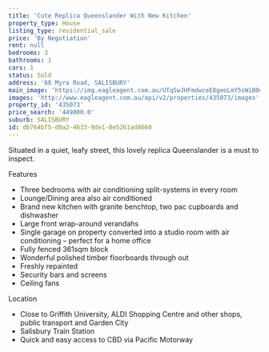 ```yaml
---
title: 'Cute Replica Queenslander With New Kitchen'
property_type: House
listing_type: residential_sale
price: 'By Negotiation'
rent: null
bedrooms: 3
bathrooms: 1
cars: 1
status: Sold
address: '68 Myra Road, SALISBURY'
main_image: 'https://img.eagleagent.com.au/UTq5wJHFmdwceE8geoLmY5sWiB0=/1280x854/smart/https://s3-us-west-2.amazonaws.com/eagleagent-orig/images/6820226/107950876-image-M.jpg'
images: 'http://www.eagleagent.com.au/api/v2/properties/435073/images'
property_id: '435073'
price_search: '449000.0'
suburb: SALISBURY
id: db764bf5-d0a2-4633-9de1-0e5261ad8660
---
```

Situated in a quiet, leafy street, this lovely replica Queenslander is a must to inspect.

Features

*  Three bedrooms with air conditioning split-systems in every room
*  Lounge/Dining area also air conditioned
*  Brand new kitchen with granite benchtop, two pac cupboards and dishwasher
*  Large front wrap-around verandahs
*  Single garage on property converted into a studio room with air conditioning – perfect for a home office
*  Fully fenced 361sqm block
*  Wonderful polished timber floorboards through out
*  Freshly repainted
*  Security bars and screens
*  Ceiling fans

Location
*  Close to Griffith University, ALDI Shopping Centre and other shops, public transport and Garden City
*  Salisbury Train Station
*  Quick and easy access to CBD via Pacific Motorway